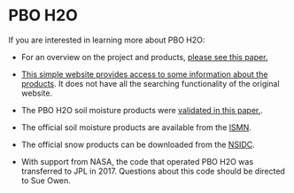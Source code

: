 # PBO H2O

If you are interested in learning more about PBO H2O:

- For an overview on the project and products, [please see this paper.](https://www.kristinelarson.net/wp-content/uploads/2015/12/Larson-2016-WIRES_Water.pdf)

- [This simple website provides access to some information about the products](https://gnss-reflections.org/maps).
It does not have all the searching functionality of the original website.

- The PBO H2O soil moisture products were [validated in this paper.](https://www.kristinelarson.net/wp-content/uploads/2015/12/SmallLarson_etal2016.pdf).

- The official soil moisture products are available from the [ISMN](https://ismn.geo.tuwien.ac.at/en/networks/?id=PBO_H2O).

- The official snow products can be downloaded from the [NSIDC](https://nsidc.org/data/nsidc-0722/versions/1).

- With support from NASA, the code that operated PBO H2O was transferred to JPL in 2017. Questions about this code
should be directed to Sue Owen.


